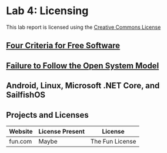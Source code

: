 # Lab 4: Licensing

This lab report is licensed using the [Creative Commons License](https://creativecommons.org/licenses/by/4.0/)

## [Four Criteria for Free Software](http://www.gnu.org/philosophy/free-sw.html)

## [Failure to Follow the Open System Model](http://ils.unc.edu/callee/gopherpaper.htm#explain)

## Android, Linux, Microsoft .NET Core, and SailfishOS

## Projects and Licenses

Website | License Present | License
--- | --- | ---
fun.com | Maybe | The Fun License
